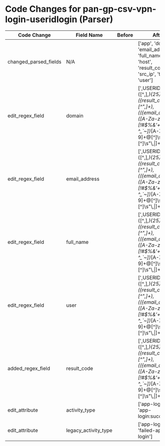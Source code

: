 # Code Changes for pan-gp-csv-vpn-login-useridlogin (Parser)

| Code Change | Field Name | Before | After |
|-------------|------------|--------|-------|
| changed_parsed_fields | N/A |  | ['app', 'domain', 'email_address', 'full_name', 'host', 'result_code', 'src_ip', 'time', 'user'] |
| edit_regex_field | domain |  | [',USERID,login,([^,]*,){25}({result_code}[^",]+),(({email_address}([A-Za-z0-9]+[!#$%&\'+-\/=?^_`~])*[A-Za-z0-9]+@[^\]\s"\\,\|]+\.[^\]\s"\\,\|]+)|(({domain}[^\\\s,]+)\\+)?({user}[\w\.\-\!\#\^\~]{1,40}\$?)|({full_name}[^,]+))', ',USERID,login,.+?({src_ip}\d{1,3}\.\d{1,3}\.\d{1,3}\.\d{1,3}),(({email_address}([A-Za-z0-9]+[!#$%&\'+-\/=?^_`~])*[A-Za-z0-9]+@[^\]\s"\\,\|]+\.[^\]\s"\\,\|]+)|(({domain}[^\\\s,]+)\\+)?({user}[\w\.\-\!\#\^\~]{1,40}\$?)|({full_name}[^,]+)),'] |
| edit_regex_field | email_address |  | [',USERID,login,([^,]*,){25}({result_code}[^",]+),(({email_address}([A-Za-z0-9]+[!#$%&\'+-\/=?^_`~])*[A-Za-z0-9]+@[^\]\s"\\,\|]+\.[^\]\s"\\,\|]+)|(({domain}[^\\\s,]+)\\+)?({user}[\w\.\-\!\#\^\~]{1,40}\$?)|({full_name}[^,]+))', ',USERID,login,.+?({src_ip}\d{1,3}\.\d{1,3}\.\d{1,3}\.\d{1,3}),(({email_address}([A-Za-z0-9]+[!#$%&\'+-\/=?^_`~])*[A-Za-z0-9]+@[^\]\s"\\,\|]+\.[^\]\s"\\,\|]+)|(({domain}[^\\\s,]+)\\+)?({user}[\w\.\-\!\#\^\~]{1,40}\$?)|({full_name}[^,]+)),'] |
| edit_regex_field | full_name |  | [',USERID,login,([^,]*,){25}({result_code}[^",]+),(({email_address}([A-Za-z0-9]+[!#$%&\'+-\/=?^_`~])*[A-Za-z0-9]+@[^\]\s"\\,\|]+\.[^\]\s"\\,\|]+)|(({domain}[^\\\s,]+)\\+)?({user}[\w\.\-\!\#\^\~]{1,40}\$?)|({full_name}[^,]+))', ',USERID,login,.+?({src_ip}\d{1,3}\.\d{1,3}\.\d{1,3}\.\d{1,3}),(({email_address}([A-Za-z0-9]+[!#$%&\'+-\/=?^_`~])*[A-Za-z0-9]+@[^\]\s"\\,\|]+\.[^\]\s"\\,\|]+)|(({domain}[^\\\s,]+)\\+)?({user}[\w\.\-\!\#\^\~]{1,40}\$?)|({full_name}[^,]+)),'] |
| edit_regex_field | user |  | [',USERID,login,([^,]*,){25}({result_code}[^",]+),(({email_address}([A-Za-z0-9]+[!#$%&\'+-\/=?^_`~])*[A-Za-z0-9]+@[^\]\s"\\,\|]+\.[^\]\s"\\,\|]+)|(({domain}[^\\\s,]+)\\+)?({user}[\w\.\-\!\#\^\~]{1,40}\$?)|({full_name}[^,]+))', ',USERID,login,.+?({src_ip}\d{1,3}\.\d{1,3}\.\d{1,3}\.\d{1,3}),(({email_address}([A-Za-z0-9]+[!#$%&\'+-\/=?^_`~])*[A-Za-z0-9]+@[^\]\s"\\,\|]+\.[^\]\s"\\,\|]+)|(({domain}[^\\\s,]+)\\+)?({user}[\w\.\-\!\#\^\~]{1,40}\$?)|({full_name}[^,]+)),'] |
| added_regex_field | result_code |  | [',USERID,login,([^,]*,){25}({result_code}[^",]+),(({email_address}([A-Za-z0-9]+[!#$%&\'+-\/=?^_`~])*[A-Za-z0-9]+@[^\]\s"\\,\|]+\.[^\]\s"\\,\|]+)|(({domain}[^\\\s,]+)\\+)?({user}[\w\.\-\!\#\^\~]{1,40}\$?)|({full_name}[^,]+))'] |
| edit_attribute | activity_type |  | ['app-login:fail', 'app-login:success'] |
| edit_attribute | legacy_activity_type |  | ['app-login', 'failed-app-login'] |
